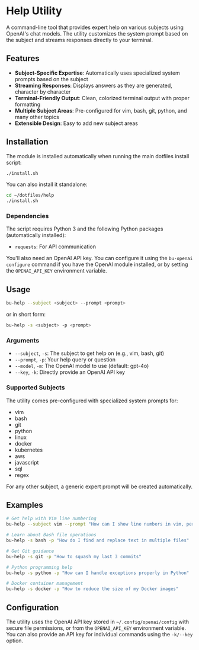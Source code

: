 # Help Utility

A command-line tool that provides expert help on various subjects using OpenAI's chat models. The utility customizes the system prompt based on the subject and streams responses directly to your terminal.

## Features

- **Subject-Specific Expertise**: Automatically uses specialized system prompts based on the subject
- **Streaming Responses**: Displays answers as they are generated, character by character
- **Terminal-Friendly Output**: Clean, colorized terminal output with proper formatting
- **Multiple Subject Areas**: Pre-configured for vim, bash, git, python, and many other topics
- **Extensible Design**: Easy to add new subject areas

## Installation

The module is installed automatically when running the main dotfiles install script:

```bash
./install.sh
```

You can also install it standalone:

```bash
cd ~/dotfiles/help
./install.sh
```

### Dependencies

The script requires Python 3 and the following Python packages (automatically installed):

- `requests`: For API communication

You'll also need an OpenAI API key. You can configure it using the `bu-openai configure` command if you have the OpenAI module installed, or by setting the `OPENAI_API_KEY` environment variable.

## Usage

```bash
bu-help --subject <subject> --prompt <prompt>
```

or in short form:

```bash
bu-help -s <subject> -p <prompt>
```

### Arguments

- `--subject`, `-s`: The subject to get help on (e.g., vim, bash, git)
- `--prompt`, `-p`: Your help query or question
- `--model`, `-m`: The OpenAI model to use (default: gpt-4o)
- `--key`, `-k`: Directly provide an OpenAI API key

### Supported Subjects

The utility comes pre-configured with specialized system prompts for:

- vim
- bash
- git
- python
- linux
- docker
- kubernetes
- aws
- javascript
- sql
- regex

For any other subject, a generic expert prompt will be created automatically.

## Examples

```bash
# Get help with Vim line numbering
bu-help --subject vim --prompt "How can I show line numbers in vim, persistently"

# Learn about Bash file operations
bu-help -s bash -p "How do I find and replace text in multiple files"

# Get Git guidance
bu-help -s git -p "How to squash my last 3 commits"

# Python programming help
bu-help -s python -p "How can I handle exceptions properly in Python"

# Docker container management
bu-help -s docker -p "How to reduce the size of my Docker images"
```

## Configuration

The utility uses the OpenAI API key stored in `~/.config/openai/config` with secure file permissions, or from the `OPENAI_API_KEY` environment variable. You can also provide an API key for individual commands using the `-k/--key` option.

